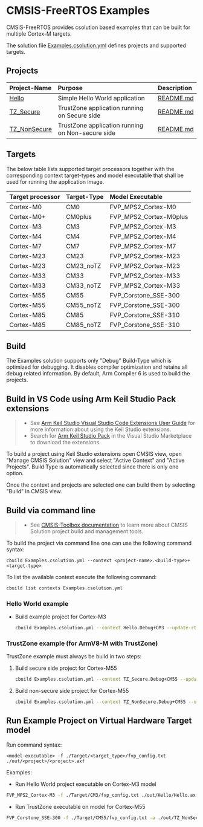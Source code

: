 # CMSIS-FreeRTOS Examples

CMSIS-FreeRTOS provides csolution based examples that can be built for multiple Cortex-M targets.

The solution file [Examples.csolution.yml](Examples.csolution.yml) defines projects and supported targets.


## Projects

| Project-Name                                                     | Purpose                                          | Description                                   |
|:-----------------------------------------------------------------|:-------------------------------------------------|:----------------------------------------------|
| [Hello](App/Hello/Hello.cproject.yml)                            | Simple Hello World application                   | [README.md](App/Hello/README.md)              |
| [TZ_Secure](App/TrustZone/Secure/TZ_Secure.cproject.yml)         | TrustZone application running on Secure side     | [README.md](App/TrustZone/Secure/README.md)   |
| [TZ_NonSecure](App/TrustZone/NonSecure/TZ_NonSecure.cproject.yml)| TrustZone application running on Non-secure side | [README.md](App/TrustZone/NonSecure/README.md)|

## Targets

The below table lists supported target processors together with the corresponding context target-types
and model executable that shall be used for running the application image.

| Target processor | Target-Type | Model Executable       |
|:-----------------|:------------|:-----------------------|
| Cortex-M0        | CM0         | FVP_MPS2_Cortex-M0     |
| Cortex-M0+       | CM0plus     | FVP_MPS2_Cortex-M0plus |
| Cortex-M3        | CM3         | FVP_MPS2_Cortex-M3     |
| Cortex-M4        | CM4         | FVP_MPS2_Cortex-M4     |
| Cortex-M7        | CM7         | FVP_MPS2_Cortex-M7     |
| Cortex-M23       | CM23        | FVP_MPS2_Cortex-M23    |
| Cortex-M23       | CM23_noTZ   | FVP_MPS2_Cortex-M23    |
| Cortex-M33       | CM33        | FVP_MPS2_Cortex-M33    |
| Cortex-M33       | CM33_noTZ   | FVP_MPS2_Cortex-M33    |
| Cortex-M55       | CM55        | FVP_Corstone_SSE-300   |
| Cortex-M55       | CM55_noTZ   | FVP_Corstone_SSE-300   |
| Cortex-M85       | CM85        | FVP_Corstone_SSE-310   |
| Cortex-M85       | CM85_noTZ   | FVP_Corstone_SSE-310   |

## Build

The Examples solution supports only "Debug" Build-Type which is optimized for debugging. It disables
compiler optimization and retains all debug related information. By default, Arm Compiler 6 is used to
build the projects.

## Build in VS Code using Arm Keil Studio Pack extensions

> - See [Arm Keil Studio Visual Studio Code Extensions User Guide](https://developer.arm.com/documentation/108029/0000/?lang=en)
>   for more information about using the Keil Studio extensions.
> - Search for [Arm Keil Studio Pack](https://marketplace.visualstudio.com/items?itemName=Arm.keil-studio-pack)
>   in the Visual Studio Marketplace to download the extensions.

To build a project using Keil Studio extensions open CMSIS view, open "Manage CMSIS Solution" view and select
"Active Context" and "Active Projects". Build Type is automatically selected since there is only
one option.

Once the context and projects are selected one can build them by selecting "Build" in CMSIS view. 

## Build via command line

> - See [CMSIS-Toolbox documentation](https://github.com/Open-CMSIS-Pack/cmsis-toolbox/blob/main/docs/README.md)
>   to learn more about CMSIS Solution project build and management tools.

To build the project via command line one can use the following command syntax:

`cbuild Examples.csolution.yml --context <project-name>.<build-type>+<target-type>`

To list the available context execute the following command:

```sh
cbuild list contexts Examples.csolution.yml
```

### Hello World example

- Build example project for Cortex-M3
  ```sh
  cbuild Examples.csolution.yml --context Hello.Debug+CM3 --update-rte
  ```

### TrustZone example (for ArmV8-M with TrustZone)

TrustZone example must always be build in two steps:

1. Build secure side project for Cortex-M55
   ```sh
   cbuild Examples.csolution.yml --context TZ_Secure.Debug+CM55 --update-rte
   ```
2. Build non-secure side project for Cortex-M55
   ```sh
   cbuild Examples.csolution.yml --context TZ_NonSecure.Debug+CM55 --update-rte
   ```

## Run Example Project on Virtual Hardware Target model

Run command syntax:

`<model-executable> -f ./Target/<target_type>/fvp_config.txt ./out/<project>/<project>.axf`

Examples:

- Run Hello World project executable on Cortex-M3 model
```sh
FVP_MPS2_Cortex-M3 -f ./Target/CM3/fvp_config.txt ./out/Hello/Hello.axf
```

- Run TrustZone executable on model for Cortex-M55
```sh
FVP_Corstone_SSE-300 -f ./Target/CM55/fvp_config.txt -a ./out/TZ_NonSecure/TZ_NonSecure.axf -a ./out/TZ_Secure/TZ_Secure.axf
```
